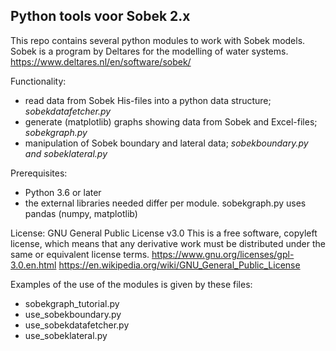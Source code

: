 ## Python tools voor Sobek 2.x

This repo contains several python modules to work with Sobek models. Sobek is a program by Deltares for the modelling of water systems. 
https://www.deltares.nl/en/software/sobek/

Functionality:
- read data from Sobek His-files into a python data structure; *sobekdatafetcher.py*
- generate (matplotlib) graphs showing data from Sobek and Excel-files; *sobekgraph.py*
- manipulation of Sobek boundary and lateral data; *sobekboundary.py and sobeklateral.py*

Prerequisites: 
- Python 3.6 or later
- the external libraries needed differ per module. sobekgraph.py uses pandas (numpy, matplotlib)

License: GNU General Public License v3.0
This is a free software, copyleft license, which means that any derivative work must be distributed under the same or equivalent license terms. 
https://www.gnu.org/licenses/gpl-3.0.en.html
https://en.wikipedia.org/wiki/GNU_General_Public_License

Examples of the use of the modules is given by these files:
- sobekgraph_tutorial.py
- use_sobekboundary.py
- use_sobekdatafetcher.py
- use_sobeklateral.py